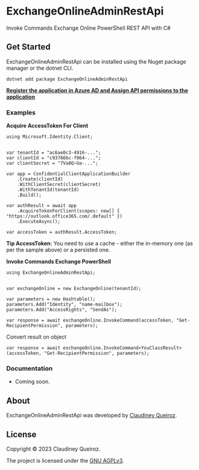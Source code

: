 # ExchangeOnlineAdminRestApi

Invoke Commands Exchange Online PowerShell REST API with C#

## Get Started

ExchangeOnlineAdminRestApi can be installed using the Nuget package manager or the dotnet CLI.

```
dotnet add package ExchangeOnlineAdminRestApi
```

**[Register the application in Azure AD and Assign API permissions to the application](https://learn.microsoft.com/en-us/powershell/exchange/app-only-auth-powershell-v2?view=exchange-ps#step-1-register-the-application-in-azure-ad)**

### Examples

**Acquire AccessToken For Client**

```
using Microsoft.Identity.Client;


var tenantId = "ac6ae0c3-4916-...";
var clientId = "c93766bc-f064-...";
var clientSecret = "7Va8Q~Ua-...";

var app = ConfidentialClientApplicationBuilder
    .Create(clientId)
    .WithClientSecret(clientSecret)
    .WithTenantId(tenantId)
    .Build();

var authResult = await app
    .AcquireTokenForClient(scopes: new[] { "https://outlook.office365.com/.default" })
    .ExecuteAsync();

var accessToken = authResult.AccessToken;
```

**Tip AccessToken:** You need to use a cache - either the in-memory one (as per the sample above) or a persisted one.

**Invoke Commands Exchange PowerShell**

```
using ExchangeOnlineAdminRestApi;


var exchangeOnline = new ExchangeOnline(tenantId);

var parameters = new Hashtable();
parameters.Add("Identity", "name-mailbox");
parameters.Add("AccessRights", "SendAs");

var response = await exchangeOnline.InvokeCommand(accessToken, "Get-RecipientPermission", parameters);
```

Convert result on object

```
var response = await exchangeOnline.InvokeCommand<YouClassResult>(accessToken, "Get-RecipientPermission", parameters);
```

### Documentation

- Coming soon.

## About

ExchangeOnlineAdminRestApi was developed by [Claudiney Queiroz](https://claudineyqueiroz.dev).

## License

Copyright © 2023 Claudiney Queiroz.

The project is licensed under the [GNU AGPLv3](https://github.com/claudineyqr/ExchangeOnlineAdminRestApi/blob/master/LICENSE).
